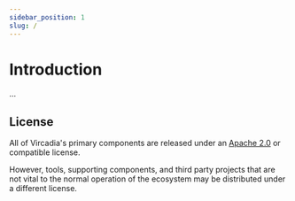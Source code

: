 ```yaml
---
sidebar_position: 1
slug: /
---
```


# Introduction

...

## License

All of Vircadia's primary components are released under an [Apache 2.0](https://www.apache.org/licenses/LICENSE-2.0) or compatible license.

However, tools, supporting components, and third party projects that are not vital to the normal operation of the ecosystem may be distributed under a different license.
